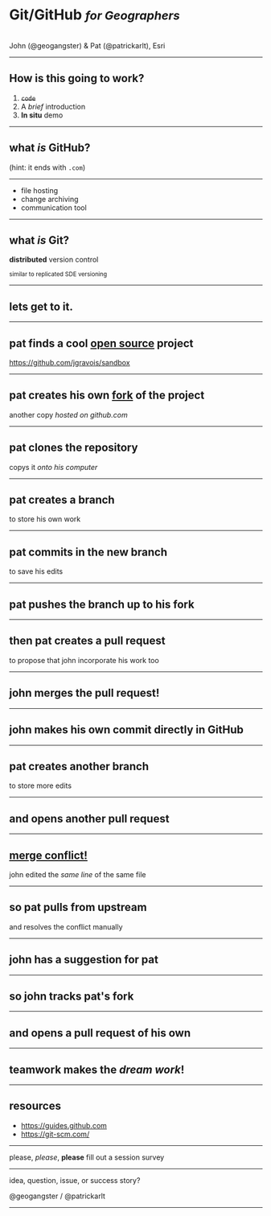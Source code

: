 <!-- to do
1. brief intro to introduce git/github

2. meat: demo

3. brief outro (show that a PR highlights branches, diff, discussion) - john
tools/resources

points to drive home:
what is a clone
what is a fork
what is a branch
what is a commit
files on disk change when you check out a different branch
you can switch back and forth between terminal git and a UI at will
you can commit directly on the website
pull requests compare branches (wherever they live)
pull request as a discussion
markdown is used in issues and pull requests
you can browse diffs for commits and pull requests

-->

<!-- .slide: data-background="/presentations/fresher-template/images/2017-title.png" -->

<!--div style="margin: auto; padding-top: 50px; padding-bottom: 50px; width: 80%; background: rgba(30,30,30,0.9)"/-->

# Git/GitHub <small> *for Geographers*</small>
<br>
John (@geogangster) & Pat (@patrickarlt), Esri

---

<!-- .slide: data-background="/presentations/fresher-template/images/2017-slide3.png" -->

## How is this going to work?

1. ~~`code`~~
2. A *brief* introduction
3. **In situ** demo

---

<!-- .slide: data-background="/presentations/fresher-template/images/2017-slide2.png" -->

## what _is_ GitHub?

(hint: it ends with `.com`)

---

<!-- .slide: data-background="/presentations/fresher-template/images/2017-slide2.png" -->

* file hosting
* change archiving
* communication tool

---

<!-- .slide: data-background="/presentations/fresher-template/images/2017-slide2.png" -->

## what _is_ Git?

**distributed** version control

<small>similar to replicated SDE versioning</small>

<!-- need screenshot -->

---

<!-- .slide: data-background="/presentations/fresher-template/images/2017-slide2.png" -->

## lets get to it.

---

<!-- .slide: data-background="/presentations/fresher-template/images/2017-slide2.png" -->

## pat finds a cool [open source](https://github.com/jgravois/sandbox) project

https://github.com/jgravois/sandbox

---

<!-- .slide: data-background="/presentations/fresher-template/images/2017-slide2.png" -->

## pat creates his own [**fork**](https://github.com/patrickarlt/sandbox) of the project
another copy _hosted on github.com_

---

<!-- .slide: data-background="/presentations/fresher-template/images/2017-slide2.png" -->

## pat **clones** the repository
copys it _onto his computer_

---

<!-- .slide: data-background="/presentations/fresher-template/images/2017-slide2.png" -->

## pat creates a **branch**
to store his own work

---

<!-- .slide: data-background="/presentations/fresher-template/images/2017-slide2.png" -->

## pat **commits** in the new branch
to save his edits

---

<!-- .slide: data-background="/presentations/fresher-template/images/2017-slide2.png" -->

## pat **pushes** the branch up to his fork

---

<!-- .slide: data-background="/presentations/fresher-template/images/2017-slide2.png" -->

## then pat creates a **pull request**
to propose that john incorporate his work too

---

<!-- .slide: data-background="/presentations/fresher-template/images/2017-slide2.png" -->

## john **merges** the pull request!

---

<!-- .slide: data-background="/presentations/fresher-template/images/2017-slide2.png" -->

## john makes his own commit directly in GitHub

---

<!-- .slide: data-background="/presentations/fresher-template/images/2017-slide2.png" -->

## pat creates another **branch** 
to store more edits

---

<!-- .slide: data-background="/presentations/fresher-template/images/2017-slide2.png" -->

## and opens another pull request

---

<!-- .slide: data-background="/presentations/fresher-template/images/2017-slide2.png" -->

## [**merge conflict!**](https://github.com/jgravois/sandbox/pulls)
john edited the _same line_ of the same file

---

<!-- .slide: data-background="/presentations/fresher-template/images/2017-slide2.png" -->

## so pat **pulls** from upstream 
and resolves the conflict manually

---

<!-- .slide: data-background="/presentations/fresher-template/images/2017-slide2.png" -->

## john has a suggestion for pat

---

<!-- .slide: data-background="/presentations/fresher-template/images/2017-slide2.png" -->

## so john **tracks** pat's fork


---

<!-- .slide: data-background="/presentations/fresher-template/images/2017-slide2.png" -->

## and opens a pull request of his own

---


<!-- .slide: data-background="/presentations/fresher-template/images/2017-slide2.png" -->

## teamwork makes the _dream work_!

---

<!-- .slide: data-background="/presentations/fresher-template/images/2017-slide2.png" -->

## resources

* https://guides.github.com
* https://git-scm.com/

---

<!-- .slide: data-background="/presentations/fresher-template/images/2017-slide3.png" -->

please, _please_, **please** fill out a session survey

---

<!-- .slide: data-background="/presentations/fresher-template/images/2017-slide2.png" -->

idea, question, issue, or success story?

@geogangster / @patrickarlt

---

<!-- .slide: data-background="/presentations/fresher-template/images/2017-end.png" -->
